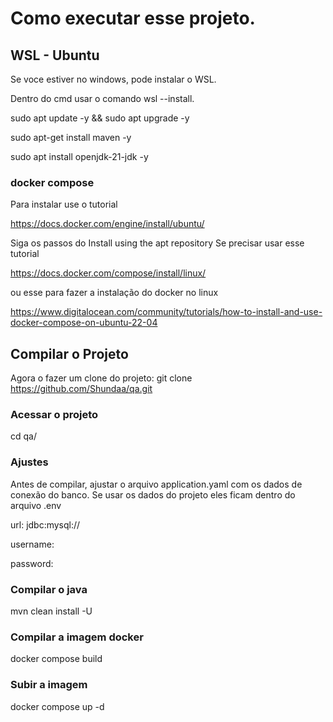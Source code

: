 # Como executar esse projeto.

## WSL - Ubuntu

Se voce estiver no windows, pode instalar o WSL.

Dentro do cmd usar o comando wsl --install.

sudo apt update -y && sudo apt upgrade -y

sudo apt-get install maven -y

sudo apt install openjdk-21-jdk -y

### docker compose

Para instalar use o tutorial

https://docs.docker.com/engine/install/ubuntu/

Siga os passos do Install using the apt repository
Se precisar usar esse tutorial

https://docs.docker.com/compose/install/linux/

ou esse para fazer a instalação do docker no linux

https://www.digitalocean.com/community/tutorials/how-to-install-and-use-docker-compose-on-ubuntu-22-04

## Compilar o Projeto

Agora o fazer um clone do projeto:
git clone https://github.com/Shundaa/qa.git

### Acessar o projeto

cd qa/

### Ajustes

Antes de compilar, ajustar o arquivo application.yaml com os dados de conexão do banco.
Se usar os dados do projeto eles ficam dentro do arquivo .env

url: jdbc:mysql://

username:

password:

### Compilar o java

mvn clean install -U

### Compilar a imagem docker

docker compose build

### Subir a imagem

docker compose up -d
